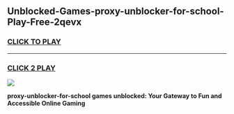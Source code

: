 
## Unblocked-Games-proxy-unblocker-for-school-Play-Free-2qevx
<h3>
<a href="https://premium76.site?title=proxy-unblocker-for-school&ref=19M">CLICK TO PLAY</a></h3>
<hr>

<h3>
<a href="https://premium76.site?title=proxy-unblocker-for-school&ref=19M">CLICK 2 PLAY</a>
  
</h3>

<a href="https://premium76.site?title=proxy-unblocker-for-school&ref=19M"><img src="https://clearcache.store/games.png"></a>


**proxy-unblocker-for-school games unblocked: Your Gateway to Fun and Accessible Online Gaming**
